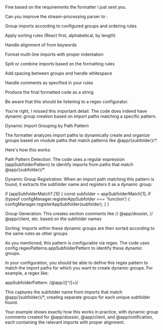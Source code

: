 Fine based on the requirements the formatter i just sent you.

Can you improve the stream-processing parser to :

Group imports according to configured groups and ordering rules

Apply sorting rules (React first, alphabetical, by length)

Handle alignment of from keywords

Format multi-line imports with proper indentation

Split or combine imports based on the formatting rules

Add spacing between groups and handle whitespace

Handle comments as specified in your rules

Produce the final formatted code as a string

Be aware that this should be listening to a regex configurator.

You're right, I missed this important detail. The code does indeed have dynamic group creation based on import paths matching a specific pattern.

Dynamic Import Grouping by Path Pattern

The formatter analyzes import paths to dynamically create and organize groups based on module paths that match patterns like @app/{subfolder}/*.

Here's how this works:

Path Pattern Detection: The code uses a regular expression (appSubfolderPattern) to identify imports from paths that match @app/{subfolder}/*

Dynamic Group Registration: When an import path matching this pattern is found, it extracts the subfolder name and registers it as a dynamic group:

if (appSubfolderMatch?.[1]) {
    const subfolder = appSubfolderMatch[1];
    if (typeof configManager.registerAppSubfolder === 'function') {
        configManager.registerAppSubfolder(subfolder);
    }
}


Group Generation: This creates section comments like // @app/dossier, // @app/client, etc. based on the subfolder names

Sorting: Imports within these dynamic groups are then sorted according to the same rules as other groups

As you mentioned, this pattern is configurable via regex. The code uses config.regexPatterns.appSubfolderPattern to identify these dynamic groups.

In your configuration, you should be able to define this regex pattern to match the import paths for which you want to create dynamic groups. For example, a regex like:

appSubfolderPattern: /@app\/([^/]+)/


This captures the subfolder name from imports that match @app/{subfolder}/*, creating separate groups for each unique subfolder found.

Your example shows exactly how this works in practice, with dynamic group comments created for @app/dossier, @app/client, and @app/notification, each containing the relevant imports with proper alignment.